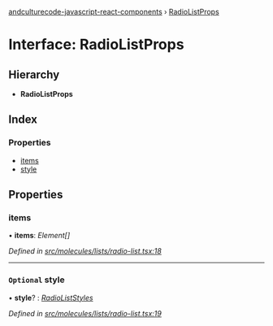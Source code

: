 [andculturecode-javascript-react-components](../README.md) › [RadioListProps](radiolistprops.md)

# Interface: RadioListProps

## Hierarchy

* **RadioListProps**

## Index

### Properties

* [items](radiolistprops.md#items)
* [style](radiolistprops.md#optional-style)

## Properties

###  items

• **items**: *Element[]*

*Defined in [src/molecules/lists/radio-list.tsx:18](https://github.com/AndcultureCode/AndcultureCode.JavaScript.React.Components/blob/059eef4/src/molecules/lists/radio-list.tsx#L18)*

___

### `Optional` style

• **style**? : *[RadioListStyles](../enums/radioliststyles.md)*

*Defined in [src/molecules/lists/radio-list.tsx:19](https://github.com/AndcultureCode/AndcultureCode.JavaScript.React.Components/blob/059eef4/src/molecules/lists/radio-list.tsx#L19)*
